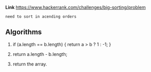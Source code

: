 **Link**  https://www.hackerrank.com/challenges/big-sorting/problem

`need to sort in acending orders `

## Algorithms 
1. if (a.length == b.length) {
            return a > b ? 1 : -1;
    }
2. return a.length - b.length;

3. return the array.